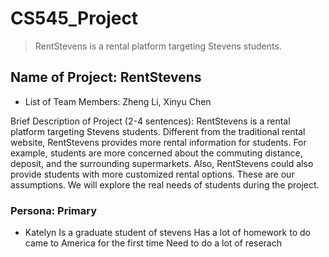 # CS545_Project
> RentStevens is a rental platform targeting Stevens students. 
## Name of Project: RentStevens
 
- List of Team Members: Zheng Li, Xinyu Chen
 
Brief Description of Project (2-4 sentences):
RentStevens is a rental platform targeting Stevens students. Different from the traditional rental website, RentStevens provides more rental information for students. For example, students are more concerned about the commuting distance, deposit, and the surrounding supermarkets. Also, RentStevens could also provide students with more customized rental options. These are our assumptions. We will explore the real needs of students during the project.

### Persona: Primary
- Katelyn
Is a graduate student of stevens
Has a lot of homework to do
came to America for the first time
Need to do a lot of reserach
